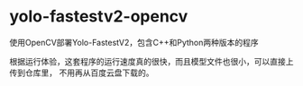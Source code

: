 # yolo-fastestv2-opencv
使用OpenCV部署Yolo-FastestV2，包含C++和Python两种版本的程序

根据运行体验，这套程序的运行速度真的很快，而且模型文件也很小，可以直接上传到仓库里，
不用再从百度云盘下载的。

